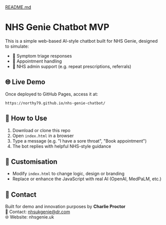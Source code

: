 [README.md](https://github.com/user-attachments/files/21604998/README.md)

# NHS Genie Chatbot MVP

This is a simple web-based AI-style chatbot built for NHS Genie, designed to simulate:

- 🤖 Symptom triage responses
- 📅 Appointment handling
- 💊 NHS admin support (e.g. repeat prescriptions, referrals)

## 🌐 Live Demo
Once deployed to GitHub Pages, access it at:
```
https://northy79.github.io/nhs-genie-chatbot/
```

## 📂 How to Use
1. Download or clone this repo
2. Open `index.html` in a browser
3. Type a message (e.g. "I have a sore throat", "Book appointment")
4. The bot replies with helpful NHS-style guidance

## 🔧 Customisation
- Modify `index.html` to change logic, design or branding
- Replace or enhance the JavaScript with real AI (OpenAI, MedPaLM, etc.)

## 📩 Contact
Built for demo and innovation purposes by **Charlie Proctor**  
📧 Contact: nhsukgenie@dr.com  
🌐 Website: nhsgenie.uk
